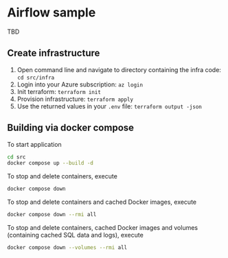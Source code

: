 # Airflow sample

TBD

## Create infrastructure

1. Open command line and navigate to directory containing the infra code: `cd src/infra`
2. Login into your Azure subscription: `az login`
3. Init terraform: `terraform init`
4. Provision infrastructure: `terraform apply`
5. Use the returned values in your `.env` file: `terraform output -json`

## Building via docker compose

To start application

```bash
cd src
docker compose up --build -d
```

To stop and delete containers, execute

```bash
docker compose down
```

To stop and delete containers and cached Docker images, execute

```bash
docker compose down --rmi all
```

To stop and delete containers, cached Docker images and volumes (containing cached SQL data and logs), execute

```bash
docker compose down --volumes --rmi all
```

